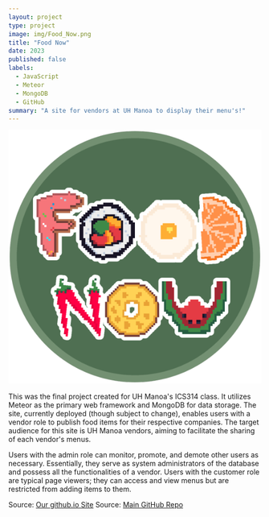 ```yaml
---
layout: project
type: project
image: img/Food_Now.png
title: "Food Now"
date: 2023
published: false
labels:
  - JavaScript
  - Meteor
  - MongoDB
  - GitHub
summary: "A site for vendors at UH Manoa to display their menu's!"
---
```


<img class="img-fluid" src="../img/Food_Now.png">

This was the final project created for UH Manoa's ICS314 class. It utilizes Meteor as the primary web framework and MongoDB for data storage. The site, currently deployed (though subject to change), enables users with a vendor role to publish food items for their respective companies. The target audience for this site is UH Manoa vendors, aiming to facilitate the sharing of each vendor's menus.

Users with the admin role can monitor, promote, and demote other users as necessary. Essentially, they serve as system administrators of the database and possess all the functionalities of a vendor. Users with the customer role are typical page viewers; they can access and view menus but are restricted from adding items to them.


Source: <a href="https://github.com/food-now/food-now.github.io"><i class="large github icon "></i>Our github.io Site</a>
Source: <a href="https://github.com/food-now/MM"><i class="large github icon "></i>Main GitHub Repo</a>
